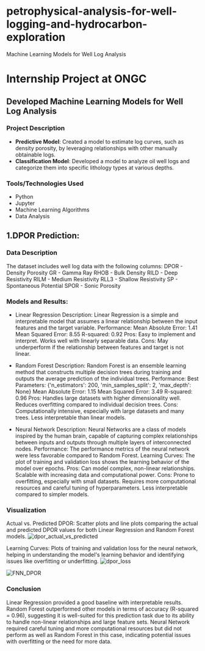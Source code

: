 # petrophysical-analysis-for-well-logging-and-hydrocarbon-exploration
Machine Learning Models for Well Log Analysis

# Internship Project at ONGC

## Developed Machine Learning Models for Well Log Analysis

### Project Description

- **Predictive Model**: Created a model to estimate log curves, such as density porosity, by leveraging relationships with other manually obtainable logs.
- **Classification Model**: Developed a model to analyze oil well logs and categorize them into specific lithology types at various depths.

### Tools/Technologies Used

- Python
- Jupyter
- Machine Learning Algorithms
- Data Analysis

## 1.DPOR Prediction:

### Data Description
The dataset includes well log data with the following columns:
DPOR - Density Porosity
GR - Gamma Ray
RHOB - Bulk Density
RILD - Deep Resistivity
RILM - Medium Resistivity
RLL3 - Shallow Resistivity
SP - Spontaneous Potential
SPOR - Sonic Porosity

### Models and Results:
- Linear Regression
Description: Linear Regression is a simple and interpretable model that assumes a linear relationship between the input features and the target variable.
Performance:
Mean Absolute Error: 1.41
Mean Squared Error: 8.55
R-squared: 0.92
Pros:
Easy to implement and interpret.
Works well with linearly separable data.
Cons:
May underperform if the relationship between features and target is not linear.

- Random Forest
Description: Random Forest is an ensemble learning method that constructs multiple decision trees during training and outputs the average prediction of the individual trees.
Performance:
Best Parameters: {'n_estimators': 200, 'min_samples_split': 2, 'max_depth': None}
Mean Absolute Error: 1.15
Mean Squared Error: 3.49
R-squared: 0.96
Pros:
Handles large datasets with higher dimensionality well.
Reduces overfitting compared to individual decision trees.
Cons:
Computationally intensive, especially with large datasets and many trees.
Less interpretable than linear models.

- Neural Network
Description: Neural Networks are a class of models inspired by the human brain, capable of capturing complex relationships between inputs and outputs through multiple layers of interconnected nodes.
Performance:
The performance metrics of the neural network were less favorable compared to Random Forest.
Learning Curves: The plot of training and validation loss shows the learning behavior of the model over epochs.
Pros:
Can model complex, non-linear relationships.
Scalable with increasing data and computational power.
Cons:
Prone to overfitting, especially with small datasets.
Requires more computational resources and careful tuning of hyperparameters.
Less interpretable compared to simpler models.

### Visualization
Actual vs. Predicted DPOR: Scatter plots and line plots comparing the actual and predicted DPOR values for both Linear Regression and Random Forest models.
![dpor_actual_vs_predicted](https://github.com/vaish414/petrophysical-analysis-for-well-logging-and-hydrocarbon-exploration/assets/106098796/bedcffdd-e79b-4d4d-ad19-036bba41cf68)

Learning Curves: Plots of training and validation loss for the neural network, helping in understanding the model's learning behavior and identifying issues like overfitting or underfitting.
![dpor_loss](https://github.com/vaish414/petrophysical-analysis-for-well-logging-and-hydrocarbon-exploration/assets/106098796/6a07451b-30a2-4011-8ab5-4744f50ac107)

![FNN_DPOR](https://github.com/vaish414/petrophysical-analysis-for-well-logging-and-hydrocarbon-exploration/assets/106098796/7e5efd7f-aebc-4780-a1f3-ad461ef67821)


### Conclusion
Linear Regression provided a good baseline with interpretable results.
Random Forest outperformed other models in terms of accuracy (R-squared = 0.96), suggesting it is well-suited for this prediction task due to its ability to handle non-linear relationships and large feature sets.
Neural Network required careful tuning and more computational resources but did not perform as well as Random Forest in this case, indicating potential issues with overfitting or the need for more data.

